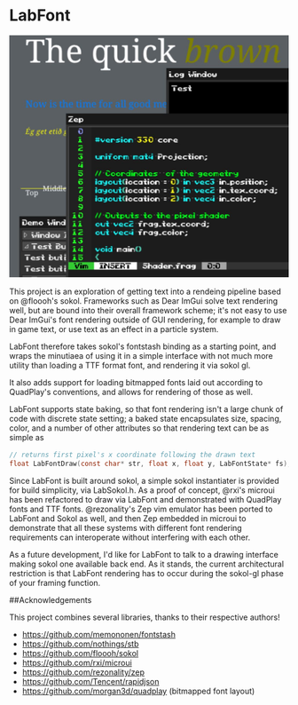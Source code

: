 
# LabFont

![LabFont](LabFont.jpg)

This project is an exploration of getting text into a rendeing pipeline
based on @floooh's sokol. Frameworks such as Dear ImGui solve text
rendering well, but are bound into their overall framework scheme; it's
not easy to use Dear ImGui's font rendering outside of GUI rendering, for
example to draw in game text, or use text as an effect in a particle system.

LabFont therefore takes sokol's fontstash binding as a starting point, and
wraps the minutiaea of using it in a simple interface with not much more
utility than loading a TTF format font, and rendering it via sokol gl.

It also adds support for loading bitmapped fonts laid out according to QuadPlay's
conventions, and allows for rendering of those as well.

LabFont supports state baking, so that font rendering isn't a large chunk
of code with discrete state setting; a baked state encapsulates size, spacing,
color, and a number of other attributes so that rendering text can be as simple
as

```c
// returns first pixel's x coordinate following the drawn text
float LabFontDraw(const char* str, float x, float y, LabFontState* fs);
```

Since LabFont is built around sokol, a simple sokol instantiater is provided
for build simplicity, via LabSokol.h. As a proof of concept, @rxi's microui
has been refactored to draw via LabFont and demonstrated with QuadPlay
fonts and TTF fonts. @rezonality's Zep vim emulator has been ported to
LabFont and Sokol as well, and then Zep embedded in microui to demonstrate
that all these systems with different font rendering requirements can
interoperate without interfering with each other.

As a future development, I'd like for LabFont to talk to a drawing interface
making sokol one available back end. As it stands, the current architectural
restriction is that LabFont rendering has to occur during the sokol-gl
phase of your framing function.

##Acknowledgements

This project combines several libraries, thanks to their respective authors!

- https://github.com/memononen/fontstash
- https://github.com/nothings/stb
- https://github.com/floooh/sokol
- https://github.com/rxi/microui
- https://github.com/rezonality/zep
- https://github.com/Tencent/rapidjson
- https://github.com/morgan3d/quadplay (bitmapped font layout) 

